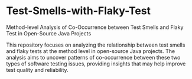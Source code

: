 # Test-Smells-with-Flaky-Test

Method-level Analysis of Co-Occurrence between Test Smells and Flaky Test in Open-Source Java Projects

This repository focuses on analyzing the relationship between test smells and flaky tests at the method level in open-source Java projects. The analysis aims to uncover patterns of co-occurrence between these two types of software testing issues, providing insights that may help improve test quality and reliability.

